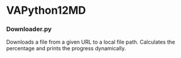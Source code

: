 # VAPython12MD

### Downloader.py
Downloads a file from a given URL to a local file path. Calculates the percentage and prints the progress dynamically.